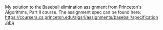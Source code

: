 My solution to the Baseball elimination assignment from Princeton's Algorithms, Part II course. The assignment spec can be found here: https://coursera.cs.princeton.edu/algs4/assignments/baseball/specification.php

